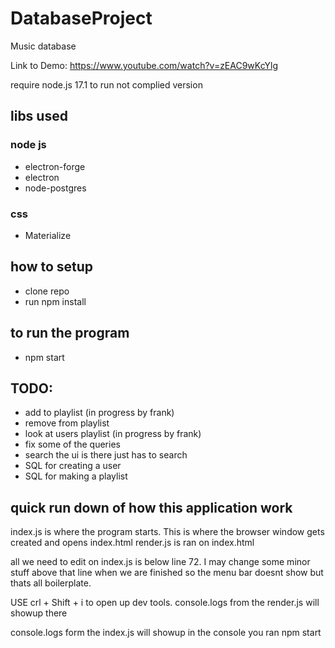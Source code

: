 # DatabaseProject
 Music database
 
 Link to Demo:  https://www.youtube.com/watch?v=zEAC9wKcYlg 

require node.js 17.1 to run not complied version

## libs used
### node js
- electron-forge
- electron
- node-postgres

### css
- Materialize

## how to setup
- clone repo
- run npm install

## to run the program
- npm start 

## TODO:
- add to playlist (in progress by frank)
- remove from playlist
- look at users playlist (in progress by frank)
- fix some of the queries
- search the ui is there just has to search
- SQL for creating a user
- SQL for making a playlist

## quick run down of how this application work
index.js is where the program starts. This is where the browser window gets created and opens index.html
render.js is ran on index.html

all we need to edit on index.js is below line 72. I may change some minor stuff above that line when we are finished so the menu bar doesnt show but thats all boilerplate. 

USE crl + Shift + i to open up dev tools.
console.logs from the render.js will showup there

console.logs form the index.js will showup in the console you ran npm start
